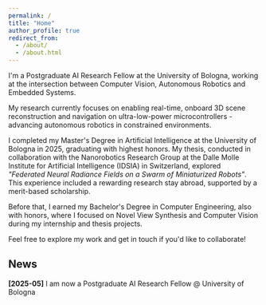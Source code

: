 ```yaml
---
permalink: /
title: "Home"
author_profile: true
redirect_from: 
  - /about/
  - /about.html
---
```


I'm a Postgraduate AI Research Fellow at the University of Bologna, working at the intersection between Computer Vision, Autonomous Robotics and Embedded Systems. 

My research currently focuses on enabling real-time, onboard 3D scene reconstruction and navigation on ultra-low-power microcontrollers - advancing autonomous robotics in constrained environments.

I completed my Master's Degree in Artificial Intelligence at the University of Bologna in 2025, graduating with highest honors. 
My thesis, conducted in collaboration with the Nanorobotics Research Group at the Dalle Molle Institute for Artificial Intelligence (IDSIA) in Switzerland, explored _"Federated Neural Radiance Fields on a Swarm of Miniaturized Robots"_. 
This experience included a rewarding research stay abroad, supported by a merit-based scholarship.

Before that, I earned my Bachelor's Degree in Computer Engineering, also with honors, where I focused on Novel View Synthesis and Computer Vision during my internship and thesis projects.

Feel free to explore my work and get in touch if you'd like to collaborate!

News <!-- Keep only the most recent 10! -->
-----
**[2025-05]** I am now a Postgraduate AI Research Fellow @ University of Bologna
